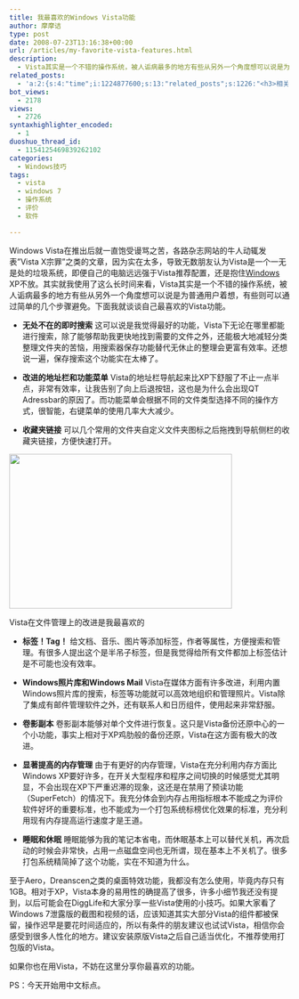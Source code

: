 ```yaml
---
title: 我最喜欢的Windows Vista功能
author: 摩摩诘
type: post
date: 2008-07-23T13:16:38+00:00
url: /articles/my-favorite-vista-features.html
description:
  - Vista其实是一个不错的操作系统，被人诟病最多的地方有些从另外一个角度想可以说是为普通用户着想，有些则可以通过简单的几个步骤避免。下面我就谈谈自己最喜欢的Vista功能。
related_posts:
  - 'a:2:{s:4:"time";i:1224877600;s:13:"related_posts";s:1226:"<h3>相关日志</h3><ul class="related_post"><li><a href="http://www.digglife.cn/articles/first-look-of-opera-95-alpha.html" title="Opera 9.5 Alpha初体验">Opera 9.5 Alpha初体验</a></li><li><a href="http://www.digglife.cn/articles/vista%e4%bd%bf%e7%94%a8tweakvi%e4%bc%98%e5%8c%96windows-vista.html" title="Vista:使用TweakVI优化Windows Vista">Vista:使用TweakVI优化Windows Vista</a></li><li><a href="http://www.digglife.cn/articles/vista-theme-visual-style-download.html" title="7个漂亮的Vista主题(视觉样式)下载">7个漂亮的Vista主题(视觉样式)下载</a></li><li><a href="http://www.digglife.cn/articles/use-wikipedia-offline.html" title="离线搜索维基百科WikiTaxi">离线搜索维基百科WikiTaxi</a></li><li><a href="http://www.digglife.cn/articles/hide-show-file-shortcut.html" title="一键显示或隐藏文件">一键显示或隐藏文件</a></li><li><a href="http://www.digglife.cn/articles/wallpaper-windows7.html" title="9枚Windows 7高清壁纸">9枚Windows 7高清壁纸</a></li><li><a href="http://www.digglife.cn/articles/picture-textaizer-ascii-art.html" title="将普通图片转换为字符或ASCII码拼图">将普通图片转换为字符或ASCII码拼图</a></li></ul>";}'
bot_views:
  - 2178
views:
  - 2726
syntaxhighlighter_encoded:
  - 1
duoshuo_thread_id:
  - 1154125469839262102
categories:
  - Windows技巧
tags:
  - vista
  - windows 7
  - 操作系统
  - 评价
  - 软件

---
```

Windows Vista在推出后就一直饱受谩骂之苦，各路杂志网站的牛人动辄发表&#8221;Vista X宗罪&#8221;之类的文章，因为实在太多，导致无数朋友认为Vista是一个一无是处的垃圾系统，即便自己的电脑远远强于Vista推荐配置，还是抱住<a title="Windows技巧" href="https://www.digglife.net/articles/category/windows-tricks" target="_blank">Windows</a> XP不放。其实就我使用了这么长时间来看，Vista其实是一个不错的操作系统，被人诟病最多的地方有些从另外一个角度想可以说是为普通用户着想，有些则可以通过简单的几个步骤避免。下面我就谈谈自己最喜欢的Vista功能。

<!--more-->

  * **无处不在的即时搜索**
这可以说是我觉得最好的功能，Vista下无论在哪里都能进行搜索，除了能够帮助我更快地找到需要的文件之外，还能极大地减轻分类整理文件夹的苦恼，用搜索器保存功能替代无休止的整理会更富有效率。还想说一遍，保存搜索这个功能实在太棒了。

  * **改进的地址栏和功能菜单**
Vista的地址栏导航起来比XP下舒服了不止一点半点，非常有效率，让我告别了向上后退按钮，这也是为什么会出现QT Adressbar的原因了。而功能菜单会根据不同的文件类型选择不同的操作方式，很智能，右键菜单的使用几率大大减少。

  * **收藏夹链接**
可以几个常用的文件夹自定义文件夹图标之后拖拽到导航侧栏的收藏夹链接，方便快速打开。

<div style="width: 410px" class="wp-caption aligncenter">
  <a href="http://picasaweb.google.com/digglifeshow/oCzYfC/photo#5226185643779296274"><img title="Vista即时搜索,收藏夹链接,功能菜单" src="http://digglife.qiniudn.com/wp-content/uploads/archive/Vista-explorer.png" alt="" width="400" height="278" /></a>
  
  <p class="wp-caption-text">
    Vista在文件管理上的改进是我最喜欢的
  </p>
</div>

  * **标签！Tag！**
给文档、音乐、图片等添加标签，作者等属性，方便搜索和管理。有很多人提出这个是半吊子标签，但是我觉得给所有文件都加上标签估计是不可能也没有效率。

  * **Windows照片库和Windows Mail**
Vista在媒体方面有许多改进，利用内置Windows照片库的搜索，标签等功能就可以高效地组织和管理照片。Vista除了集成有邮件管理软件之外，还有联系人和日历组件，使用起来非常舒服。

  * **卷影副本**
卷影副本能够对单个文件进行恢复。这只是Vista备份还原中心的一个小功能，事实上相对于XP鸡肋般的备份还原，Vista在这方面有极大的改进。

  * **显著提高的内存管理**
由于有更好的内存管理，Vista在充分利用内存方面比Windows XP要好许多，在开关大型程序和程序之间切换的时候感觉尤其明显，不会出现在XP下严重迟滞的现象，这还是在禁用了预读功能（SuperFetch）的情况下。我充分体会到内存占用指标根本不能成之为评价软件好坏的重要标准，也不能成为一个打包系统标榜优化效果的标准，充分利用现有内存提高运行速度才是王道。

  * **睡眠和休眠**
睡眠能够为我的笔记本省电，而休眠基本上可以替代关机，再次启动的时候会非常快，占用一点磁盘空间也无所谓，现在基本上不关机了。很多打包系统精简掉了这个功能，实在不知道为什么。</ul> 

至于Aero，Dreanscen之类的桌面特效功能，我都没有怎么使用，毕竟内存只有1GB。相对于XP，Vista本身的易用性的确提高了很多，许多小细节我还没有提到，以后可能会在DiggLife和大家分享一些Vista使用的小技巧。如果大家看了Windows 7泄露版的截图和视频的话，应该知道其实大部分Vista的组件都被保留，操作迟早是要花时间适应的，所以有条件的朋友建议也试试Vista，相信你会感受到很多人性化的地方。建议安装原版Vista之后自己适当优化，不推荐使用打包版的Vista。

如果你也在用Vista，不妨在这里分享你最喜欢的功能。

PS：今天开始用中文标点。
